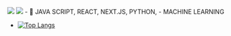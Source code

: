  <img src="https://img.shields.io/badge/react-20232a.svg?style=for-the-badge&logo=react&logoColor=61DAFB" /> 
 <img src="https://img.shields.io/badge/Java Script-grey?style=for-the-badge&logo=javascript" />
- 🌱 JAVA SCRIPT, REACT, NEXT.JS, PYTHON,
-   MACHINE LEARNING 


- [![Top Langs](https://github-readme-stats.vercel.app/api/top-langs/?username=hye-long)](https://github.com/anuraghazra/github-readme-stats)

<!---
hye-long/hye-long is a ✨ special ✨ repository because its `README.md` (this file) appears on your GitHub profile.
You can click the Preview link to take a look at your changes.
--->
